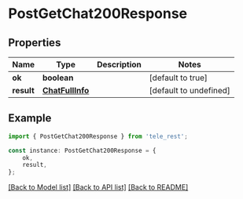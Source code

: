 # PostGetChat200Response


## Properties

Name | Type | Description | Notes
------------ | ------------- | ------------- | -------------
**ok** | **boolean** |  | [default to true]
**result** | [**ChatFullInfo**](ChatFullInfo.md) |  | [default to undefined]

## Example

```typescript
import { PostGetChat200Response } from 'tele_rest';

const instance: PostGetChat200Response = {
    ok,
    result,
};
```

[[Back to Model list]](../README.md#documentation-for-models) [[Back to API list]](../README.md#documentation-for-api-endpoints) [[Back to README]](../README.md)
